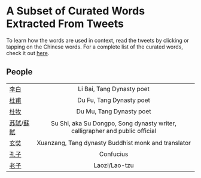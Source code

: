 # A Subset of Curated Words Extracted From Tweets

To learn how the words are used in context, read the tweets by clicking or tapping on the Chinese words. For a complete 
list of the curated words, check it out [here](words_tweets_stats.md).

## People
|  |  |
| ----- | :---: |
| [李白](../hanzi-cards/李白.md) | Li Bai, Tang Dynasty poet |
| [杜甫](../hanzi-cards/杜甫.md) | Du Fu, Tang Dynasty poet |
| [杜牧](../hanzi-cards/杜牧.md) | Du Mu, Tang Dynasty poet |
| [苏轼](../hanzi-cards/苏轼.md)/[蘇軾](../hanzi-cards/蘇軾.md) | Su Shi, aka Su Dongpo, Song dynasty writer, calligrapher and public official |
| [玄奘](../hanzi-cards/玄奘.md) | Xuanzang, Tang dynasty Buddhist monk and translator |
| [孔子](../hanzi-cards/孔子.md) | Confucius |
| [老子](../hanzi-cards/老子.md) | Laozi/Lao-tzu |
